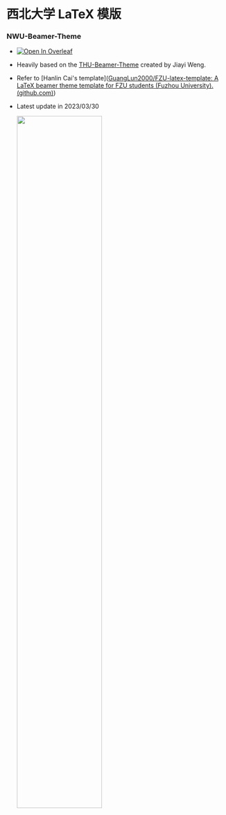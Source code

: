 # 西北大学 LaTeX 模版
### NWU-Beamer-Theme 

- [![Open In Overleaf](https://badgen.net/badge/%20/Open%20In%20%20Overleaf/green?icon=https://images.ctfassets.net/nrgyaltdicpt/2nBkkfg5vkAEOmdJOb1BkZ/61b5fb98c52d1be763426ee58f36bc6e/ologo_square_bw.svg)]()

- Heavily based on the [THU-Beamer-Theme](https://www.overleaf.com/latex/templates/thu-beamer-theme/vwnqmzndvwyb) created by Jiayi Weng.

- Refer to [Hanlin Cai's template]([GuangLun2000/FZU-latex-template: A LaTeX beamer theme template for FZU students (Fuzhou University). (github.com)](https://github.com/GuangLun2000/FZU-latex-template))

- Latest update in 2023/03/30

  

  <left>
    <img src = "https://i.328888.xyz/2023/03/30/iksVXv.png" width = 64%>
  </left>
